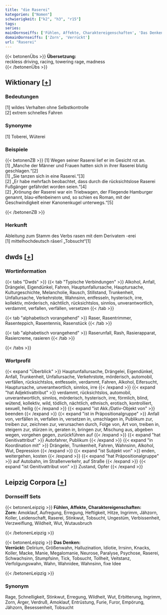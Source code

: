 ```yaml
---
title: "die Raserei"
kategorien: ["Nomen"]
schwierigkeit: ["k2", "h3", "r15"]
tags:
series:
mainDornseiffs: ['Fühlen, Affekte, Charaktereigenschaften', 'Das Denken']
domainDornseiffs: ['Zorn', 'Verrückt']
url: "Raserei"
---
```


{{< betonenÜbs >}}
**Übersetzung:**  
reckless driving, racing, towering rage, madness  
{{< /betonenÜbs >}}

## Wiktionary [[+](https://de.wiktionary.org/wiki/Raserei)]

### Bedeutungen
[1] wildes Verhalten ohne Selbstkontrolle  
[2] extrem schnelles Fahren  

### Synonyme
[1] Toberei, Wüterei  

### Beispiele
{{< betonenZB >}}
[1] Wegen seiner Raserei lief er im Gesicht rot an.  
[1] „Manche der Männer und Frauen hatten sich in ihrer Raserei blutig geschlagen.“[2]  
[1] „Sie tanzen sich in eine Raserei.“[3]  
[2] „Er habe mehrfach beobachtet, dass durch die rücksichtslose Raserei Fußgänger gefährdet worden seien.“[4]  
[2] „Krönung der Raserei war ein Triebwagen, der Fliegende Hamburger genannt, blau-elfenbeinern und, so schien es Roman, mit der Geschwindigkeit einer Kanonenkugel unterwegs.“[5]  

{{< /betonenZB >}}
### Herkunft
Ableitung zum Stamm des Verbs rasen mit dem Derivatem -erei  
[1] mittelhochdeutsch rāserī „Tobsucht“[1]  



## dwds [[+](https://www.dwds.de/wb/Raserei)]

### Wortinformation
{{< tabs "Dwds" >}}
{{< tab "Typische Verbindungen" >}}
Alkohol, Anfall, Drängelei, Eigendünkel, Fahren, Hauptunfallursache, Hauptursache, Kulturgeschichte, Melancholie, Rausch, Stillstand, Trunkenheit, Unfallursache, Verkehrstote, Wahnsinn, entfesseln, hysterisch, irre, kollektiv, mörderisch, nächtlich, rücksichtslos, sinnlos, unverantwortlich, verdammt, verfallen, verfällen, versetzen
{{< /tab >}}

{{< tab "alphabetisch vorangehend" >}}
Raser, Rasentrimmer, Rasenteppich, Rasentennis, Rasenstück
{{< /tab >}}

{{< tab "alphabetisch vorangehend" >}}
Raserunfall, Rash, Rasierapparat, Rasiercreme, rasieren
{{< /tab >}}

{{< /tabs >}}

### Wortprofil
{{< expand "Überblick" >}} Hauptunfallursache, Drängelei, Eigendünkel, Anfall, Trunkenheit, Unfallursache, Verkehrstote, mörderisch, automobil, verfällen, rücksichtslos, entfesseln, verdammt, Fahren, Alkohol, Eifersucht, Hauptursache, unverantwortlich, sinnlos, irre {{< /expand >}}
{{< expand "hat Adjektivattribut" >}} verdammt, rücksichtslos, automobil, unverantwortlich, sinnlos, mörderisch, hysterisch, irre, förmlich, blind, wütend, kollektiv, wild, tödlich, nächtlich, ethnisch, erotisch, kontrolliert, sexuell, heilig {{< /expand >}}
{{< expand "ist Akk./Dativ-Objekt von" >}} beenden {{< /expand >}}
{{< expand "ist in Präpositionalgruppe" >}} Anfall von, verfällen in, verfallen in, versetzen in, umschlagen in, Publikum zur, treiben zur, zeichnen zur, verursachen durch, Folge von, Art von, treiben in, steigern zur, stürzen in, geraten in, bringen zur, Mischung aus, abgeben wegen, vorgehen gegen, zurückführen auf {{< /expand >}}
{{< expand "hat Genitivattribut" >}} Autofahrer, Publikum {{< /expand >}}
{{< expand "in Koordination mit" >}} Drängelei, Trunkenheit, Fahren, Wahnsinn, Alkohol, Wut, Depression {{< /expand >}}
{{< expand "ist Subjekt von" >}} enden, weitergehen, kosten {{< /expand >}}
{{< expand "hat Präpositionalgruppe" >}} auf Autobahn, im Straßenverkehr, auf Straße {{< /expand >}}
{{< expand "ist Genitivattribut von" >}} Zustand, Opfer {{< /expand >}}

## Leipzig Corpora [[+](https://corpora.uni-leipzig.de/en/res?word=Raserei&corpusId=deu_newscrawl-public_2018)]

### Dornseiff Sets
{{< betonenLeipzig >}}
**Fühlen, Affekte, Charaktereigenschaften:**  
**Zorn:** Amoklauf, Aufregung, Erregung, Heftigkeit, Hitze, Ingrimm, Jähzorn, Koller, Leidenschaft, Raserei, Stinkwut, Tobsucht, Ungestüm, Verbissenheit, Verzweiflung, Wildheit, Wut, Wutausbruch  

{{< /betonenLeipzig >}}


{{< betonenLeipzig >}}
**Das Denken:**  
**Verrückt:** Delirium, Größenwahn, Halluzination, Idiotie, Irrsinn, Knacks, Koller, Macke, Manie, Megalomanie, Neurose, Paralyse, Psychose, Raserei, Schwachsinn, Stumpfsinn, Tick, Tobsucht, Tollheit, Veitstanz, Verfolgungswahn, Wahn, Wahnidee, Wahnsinn, fixe Idee  

{{< /betonenLeipzig >}}

### Synonym
Rage, Schnelligkeit, Stinkwut, Erregung, Wildheit, Wut, Erbitterung, Ingrimm, Zorn, Ärger, Verdruß, Amoklauf, Entrüstung, Furie, Furor, Empörung, Jähzorn, Besessenheit, Tobsucht

